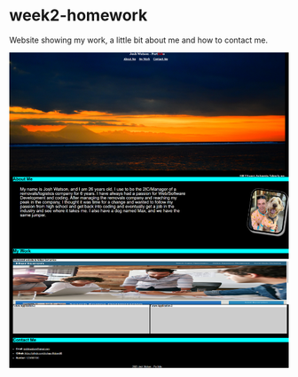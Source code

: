 # week2-homework
Website showing my work, a little bit about me and how to contact me.

![alt](./WebScreenShot.png)

